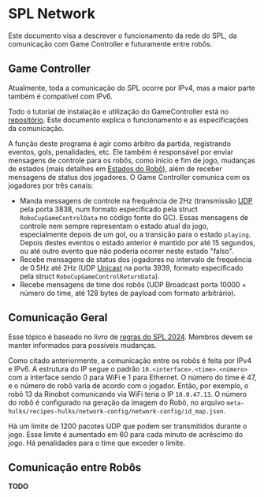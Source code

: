 # SPL Network

Este documento visa a descrever o funcionamento da rede do SPL, da comunicação com Game Controller e futuramente entre robôs.

## Game Controller

Atualmente, toda a comunicação do SPL ocorre por IPv4, mas a maior parte também é compatível com IPv6. 

Todo o tutorial de instalação e utilização do GameController está no [repositório](https://github.com/RoboCup-SPL/GameController3). Este documento explica o funcionamento e as especificações da comunicação.

A função deste programa é agir como árbitro da partida, registrando eventos, gols, penalidades, etc. Ele também é responsável por enviar mensagens de controle para os robôs, como início e fim de jogo, mudanças de estados (mais detalhes em [Estados do Robô](./estados_do_robo.md)), além de receber mensagens de status dos jogadores.
O Game Controller comunica com os jogadores por três canais:

- Manda messagens de controle na frequência de 2Hz (transmissão [UDP](https://www.alura.com.br/artigos/quais-as-diferencas-entre-o-tcp-e-o-udp) pela porta 3838, num formato especificado pela struct `RoboCupGameControlData` no código fonte do GC). Essas mensagens de controle nem sempre representam o estado atual do jogo, especialmente depois de um gol, ou a transição para o estado `playing`. Depois destes eventos o estado anterior é mantido por até 15 segundos, ou até outro evento que não poderia ocorrer neste estado "falso".
- Recebe mensagens de status dos jogadores no intervalo de frequência de 0.5Hz até 2Hz (UDP [Unicast](https://www.eletronet.com/blog/entenda-a-diferenca-entre-unicast-multicast-e-broadcast/) na porta 3939, formato especificado pela struct `RoboCupGameControlReturnData`).
- Recebe mensagens de time dos robôs (UDP Broadcast porta 10000 + número do time, até 128 bytes de payload com formato arbitrário).

## Comunicação Geral

Esse tópico é baseado no livro de [regras do SPL 2024](https://spl.robocup.org/wp-content/uploads/SPL-Rules-2024.pdf). Membros devem se manter informados para possíveis mudanças.

Como citado anteriormente, a comunicação entre os robôs é feita por IPv4 e IPv6. A estrutura do IP segue o padrão `10.<interface>.<time>.<número>` com a interface sendo 0 para WiFi e 1 para Ethernet. O número do time é 47, e o número do robô varia de acordo com o jogador. Então, por exemplo, o robô 13 da Rinobot comunicando via WiFi teria o IP `10.0.47.13`. O número do robô é configurado na geração da imagem do Robô, no arquivo `meta-hulks/recipes-hulks/network-config/network-config/id_map.json`.

Há um limite de 1200 pacotes UDP que podem ser transmitidos durante o jogo. Esse limite é aumentado em 60 para cada minuto de acréscimo do jogo. Há penalidades para o time que exceder o limite.

## Comunicação entre Robôs
**TODO**